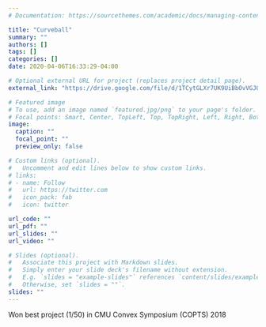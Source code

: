 ```yaml
---
# Documentation: https://sourcethemes.com/academic/docs/managing-content/

title: "Curveball"
summary: ""
authors: []
tags: []
categories: []
date: 2020-04-06T16:33:29-04:00

# Optional external URL for project (replaces project detail page).
external_link: "https://drive.google.com/file/d/1TCytGLXr7UK9UiBbOvVGJOWjF3RYuNZw/view?usp=sharing"

# Featured image
# To use, add an image named `featured.jpg/png` to your page's folder.
# Focal points: Smart, Center, TopLeft, Top, TopRight, Left, Right, BottomLeft, Bottom, BottomRight.
image:
  caption: ""
  focal_point: ""
  preview_only: false

# Custom links (optional).
#   Uncomment and edit lines below to show custom links.
# links:
# - name: Follow
#   url: https://twitter.com
#   icon_pack: fab
#   icon: twitter

url_code: ""
url_pdf: ""
url_slides: ""
url_video: ""

# Slides (optional).
#   Associate this project with Markdown slides.
#   Simply enter your slide deck's filename without extension.
#   E.g. `slides = "example-slides"` references `content/slides/example-slides.md`.
#   Otherwise, set `slides = ""`.
slides: ""
---
```

Won best project (1/50) in CMU Convex Symposium (COPTS) 2018

